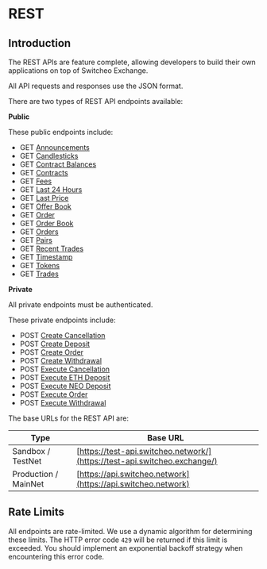 # REST

## Introduction

The REST APIs are feature complete, allowing developers to build their own applications on top of Switcheo Exchange.

All API requests and responses use the JSON format.

There are two types of REST API endpoints available:

**Public**  

These public endpoints include:

+ GET [Announcements](#get-announcements)
+ GET [Candlesticks](#get-candlesticks)
+ GET [Contract Balances](#get-contract-balances)
+ GET [Contracts](#get-contracts)
+ GET [Fees](#get-fees)
+ GET [Last 24 Hours](#get-last-24-hours)
+ GET [Last Price](#get-last-price)
+ GET [Offer Book](#get-offer-book)
+ GET [Order](#get-order)
+ GET [Order Book](#get-order-book)
+ GET [Orders](#get-orders)
+ GET [Pairs](#get-pairs)
+ GET [Recent Trades](#get-recent-trades)
+ GET [Timestamp](#get-timestamp)
+ GET [Tokens](#get-tokens)
+ GET [Trades](#get-trades)

**Private**  

All private endpoints must be authenticated.  

These private endpoints include:

+ POST [Create Cancellation](#post-create-cancellation)
+ POST [Create Deposit](#post-create-deposit)
+ POST [Create Order](#post-create-order)
+ POST [Create Withdrawal](#post-create-withdrawal)
+ POST [Execute Cancellation](#post-execute-cancellation)
+ POST [Execute ETH Deposit](#post-execute-eth-deposit)
+ POST [Execute NEO Deposit](#post-execute-neo-deposit)
+ POST [Execute Order](#post-execute-order)
+ POST [Execute Withdrawal](#post-execute-withdrawal)

The base URLs for the REST API are:

Type                  | Base URL
--------------------- | ----------
Sandbox / TestNet     | [https://test-api.switcheo.network/](https://test-api.switcheo.exchange/)
Production / MainNet  | [https://api.switcheo.network](https://api.switcheo.network)

## Rate Limits

All endpoints are rate-limited. We use a dynamic algorithm for determining these limits. The HTTP error code `429` will be returned if this limit is exceeded. You should implement an exponential backoff strategy when encountering this error code.
